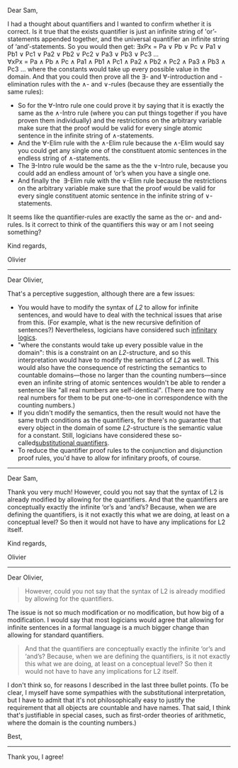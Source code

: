 Dear Sam,

I had a thought about quantifiers and I wanted to confirm whether it is correct. Is it true that the exists quantifier is just an infinite string of 'or’-statements appended together, and the universal quantifier an infinite string of ‘and’-statements. So you would then get:
∃xPx = Pa ∨ Pb ∨ Pc ∨ Pa1 ∨ Pb1 ∨ Pc1 ∨ Pa2 ∨ Pb2 ∨ Pc2 ∨ Pa3 ∨ Pb3 ∨ Pc3 ... 
∀xPx = Pa ∧ Pb ∧ Pc ∧ Pa1 ∧ Pb1 ∧ Pc1 ∧ Pa2 ∧ Pb2 ∧ Pc2 ∧ Pa3 ∧ Pb3 ∧ Pc3 …
where the constants would take up every possible value in the domain. And that you could then prove all the ∃- and ∀-introduction and -elimination rules with the ∧- and ∨-rules (because they are essentially the same rules):
- So for the ∀-Intro rule one could prove it by saying that it is exactly the same as the ∧-Intro rule (where you can put things together if you have proven them individually) and the restrictions on the arbitrary variable make sure that the proof would be valid for every single atomic sentence in the infinite string of ∧-statements.
- And the ∀-Elim rule with the ∧-Elim rule because the ∧-Elim would say you could get any single one of the constituent atomic sentences in the endless string of ∧-statements.
- The ∃-Intro rule would be the same as the the ∨-Intro rule, because you could add an endless amount of ‘or’s when you have a single one.
- And finally the  ∃-Elim rule with the ∨-Elim rule because the restrictions on the arbitrary variable make sure that the proof would be valid for every single constituent atomic sentence in the infinite string of ∨-statements.

It seems like the quantifier-rules are exactly the same as the or- and and-rules. Is it correct to think of the quantifiers this way or am I not seeing something?

Kind regards,

Olivier

---

Dear Olivier,


That's a perceptive suggestion, although there are a few issues:

- You would have to modify the syntax of _L2_ to allow for infinite sentences, and would have to deal with the technical issues that arise from this. (For example, what is the new recursive definition of sentences?) Nevertheless, logicians have considered such [infinitary logics](https://plato.stanford.edu/entries/logic-infinitary/ "https://plato.stanford.edu/entries/logic-infinitary/").
- "where the constants would take up every possible value in the domain": this is a constraint on an _L2_-structure, and so this interpretation would have to modify the semantics of _L2_ as well. This would also have the consequence of restricting the semantics to countable domains—those no larger than the counting numbers—since even an infinite string of atomic sentences wouldn't be able to render a sentence like "all real numbers are self-identical". (There are too many real numbers for them to be put one-to-one in correspondence with the counting numbers.)
- If you didn't modify the semantics, then the result would not have the same truth conditions as the quantifiers, for there's no guarantee that every object in the domain of some _L2_-structure is the semantic value for a constant. Still, logicians have considered these so-called[substitutional quantifiers](https://plato.stanford.edu/entries/quantification/#SubQua "https://plato.stanford.edu/entries/quantification/#SubQua").
- To reduce the quantifier proof rules to the conjunction and disjunction proof rules, you'd have to allow for infinitary proofs, of course.

---

Dear Sam,

Thank you very much! However, could you not say that the syntax of L2 is already modified by allowing for the quantifiers. And that the quantifiers are conceptually exactly the infinite ‘or’s and ‘and’s? Because, when we are defining the quantifiers, is it not exactly this what we are doing, at least on a conceptual level? So then it would not have to have any implications for L2 itself.

Kind regards,

Olivier

---
Dear Olivier,

> However, could you not say that the syntax of L2 is already modified by allowing for the quantifiers.

The issue is not so much modification or no modification, but how big of a modification. I would say that most logicians would agree that allowing for infinite sentences in a formal language is a much bigger change than allowing for standard quantifiers.

> And that the quantifiers are conceptually exactly the infinite ‘or’s and ‘and’s? Because, when we are defining the quantifiers, is it not exactly this what we are doing, at least on a conceptual level? So then it would not have to have any implications for L2 itself.

I don't think so, for reasons I described in the last three bullet points. (To be clear, I myself have some sympathies with the substitutional interpretation, but I have to admit that it's not philosophically easy to justify the requirement that all objects are countable and have names. That said, I think that's justifiable in special cases, such as first-order theories of arithmetic, where the domain is the counting numbers.)

Best,

---
Thank you, I agree!